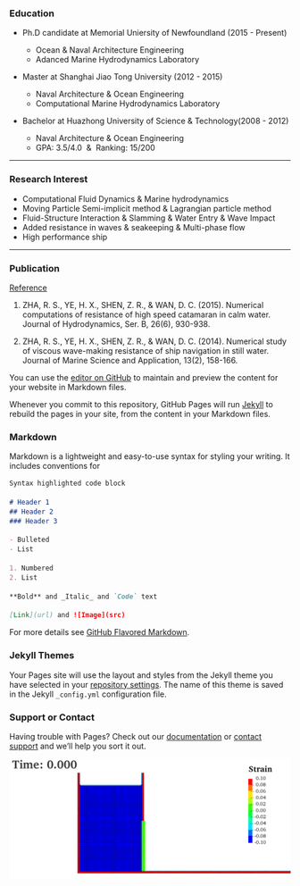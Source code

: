 
### Education
- Ph.D candidate at Memorial Uniersity of Newfoundland (2015 - Present) 
  - Ocean & Naval Architecture Engineering
  - Adanced Marine Hydrodynamics Laboratory 

- Master at Shanghai Jiao Tong University (2012 - 2015) 
  - Naval Architecture & Ocean Engineering
  - Computational Marine Hydrodynamics Laboratory
  
- Bachelor at Huazhong University of Science & Technology(2008 - 2012) 
  - Naval Architecture & Ocean Engineering
  - GPA: 3.5/4.0  &  Ranking: 15/200

---

### Research Interest
- Computational Fluid Dynamics & Marine hydrodynamics
- Moving Particle Semi-implicit method & Lagrangian particle method
- Fluid-Structure Interaction & Slamming & Water Entry & Wave Impact
- Added resistance in waves & seakeeping & Multi-phase flow 
- High performance ship

---

### Publication
[Reference](https://scholar.google.ca/citations?user=ha5zv8IAAAAJ&hl=en)

1. ZHA, R. S., YE, H. X., SHEN, Z. R., & WAN, D. C. (2015). Numerical computations of resistance of high speed catamaran in calm water. Journal of Hydrodynamics, Ser. B, 26(6), 930-938.

2. ZHA, R. S., YE, H. X., SHEN, Z. R., & WAN, D. C. (2014). Numerical study of viscous wave-making resistance of ship navigation in still water. Journal of Marine Science and Application, 13(2), 158-166.


You can use the [editor on GitHub](https://github.com/zharuosi/zharuosi.github.io/edit/master/index.md) to maintain and preview the content for your website in Markdown files.

Whenever you commit to this repository, GitHub Pages will run [Jekyll](https://jekyllrb.com/) to rebuild the pages in your site, from the content in your Markdown files.

### Markdown

Markdown is a lightweight and easy-to-use syntax for styling your writing. It includes conventions for

```markdown
Syntax highlighted code block

# Header 1
## Header 2
### Header 3

- Bulleted
- List

1. Numbered
2. List

**Bold** and _Italic_ and `Code` text

[Link](url) and ![Image](src)
```

For more details see [GitHub Flavored Markdown](https://guides.github.com/features/mastering-markdown/).

### Jekyll Themes

Your Pages site will use the layout and styles from the Jekyll theme you have selected in your [repository settings](https://github.com/zharuosi/zharuosi.github.io/settings). The name of this theme is saved in the Jekyll `_config.yml` configuration file.

### Support or Contact

Having trouble with Pages? Check out our [documentation](https://help.github.com/categories/github-pages-basics/) or [contact support](https://github.com/contact) and we’ll help you sort it out.

![image](https://github.com/zharuosi/zharuosi.github.io/blob/master/db-rubber-multi.gif)
